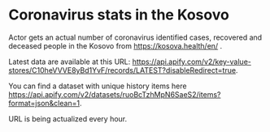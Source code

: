 # Coronavirus stats in the Kosovo

Actor gets an actual number of coronavirus identified cases, recovered and deceased people in the Kosovo from https://kosova.health/en/ .

Latest data are available at this URL: https://api.apify.com/v2/key-value-stores/C10heVVVE8yBd1YvF/records/LATEST?disableRedirect=true.

You can find a dataset with unique history items here https://api.apify.com/v2/datasets/ruoBcTzhMpN6SaeS2/items?format=json&clean=1.

URL is being actualized every hour.
